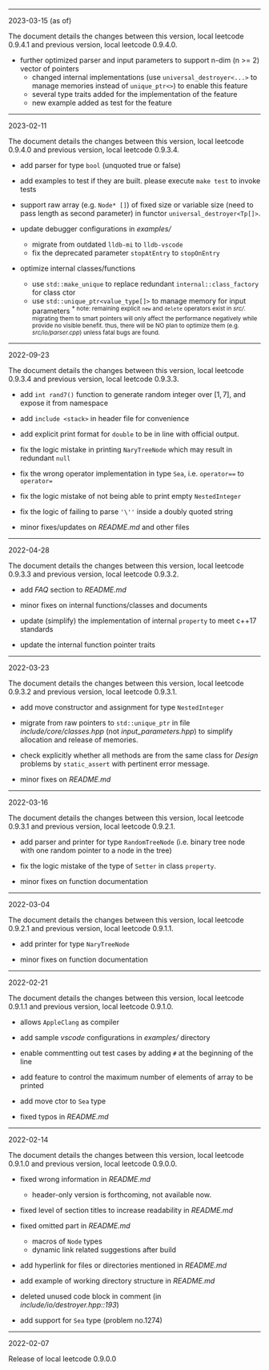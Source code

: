 
------------------------------------------------------------------------------
2023-03-15 (as of)

The document details the changes between this version, local leetcode 0.9.4.1 and previous version, local leetcode 0.9.4.0.

- further optimized parser and input parameters to support n-dim (n >= 2) vector of pointers
  - changed internal implementations (use `universal_destroyer<...>` to manage memories instead of `unique_ptr<>`) to enable this feature
  - several type traits added for the implementation of the feature
  - new example added as test for the feature


------------------------------------------------------------------------------
2023-02-11

The document details the changes between this version, local leetcode 0.9.4.0 and previous version, local leetcode 0.9.3.4.

- add parser for type `bool` (unquoted true or false)

- add examples to test if they are built. please execute `make test` to invoke tests

- support raw array (e.g. `Node* []`) of fixed size or variable size (need to pass length as second parameter) in functor `universal_destroyer<Tp[]>`.

- update debugger configurations in *examples/*
  - migrate from outdated `lldb-mi` to `lldb-vscode`
  - fix the deprecated parameter `stopAtEntry` to `stopOnEntry`

- optimize internal classes/functions
  - use `std::make_unique` to replace redundant `internal::class_factory` for class ctor
  - use `std::unique_ptr<value_type[]>` to manage memory for input parameters
  <sup>* note: remaining explicit `new` and `delete` operators exist in *src/*. migrating them to smart pointers will only affect the performance negatively while provide no visible benefit. thus, there will be NO plan to optimize them (e.g. *src/io/parser.cpp*) unless fatal bugs are found.</sup>


------------------------------------------------------------------------------
2022-09-23

The document details the changes between this version, local leetcode 0.9.3.4 and previous version, local leetcode 0.9.3.3.

- add `int rand7()` function to generate random integer over $[1, 7]$, and expose it from namespace

- add `include <stack>` in header file for convenience

- add explicit print format for `double` to be in line with official output.

- fix the logic mistake in printing `NaryTreeNode` which may result in redundant `null`

- fix the wrong operator implementation in type `Sea`, i.e. `operator==` to `operator=`

- fix the logic mistake of not being able to print empty `NestedInteger`

- fix the logic of failing to parse `'\''` inside a doubly quoted string

- minor fixes/updates on *README.md* and other files


------------------------------------------------------------------------------
2022-04-28

The document details the changes between this version, local leetcode 0.9.3.3 and previous version, local leetcode 0.9.3.2.

- add *FAQ* section to *README.md*

- minor fixes on internal functions/classes and documents

- update (simplify) the implementation of internal `property` to meet c++17 standards

- update the internal function pointer traits


------------------------------------------------------------------------------
2022-03-23

The document details the changes between this version, local leetcode 0.9.3.2 and previous version, local leetcode 0.9.3.1.

- add move constructor and assignment for type `NestedInteger`

- migrate from raw pointers to `std::unique_ptr` in file *include/core/classes.hpp* (not *input_parameters.hpp*) to simplify allocation and release of memories.

- check explicitly whether all methods are from the same class for *Design* problems by `static_assert` with pertinent error message.

- minor fixes on *README.md*


------------------------------------------------------------------------------
2022-03-16

The document details the changes between this version, local leetcode 0.9.3.1 and previous version, local leetcode 0.9.2.1.

- add parser and printer for type `RandomTreeNode` (i.e. binary tree node with one random pointer to a node in the tree)

- fix the logic mistake of the type of `Setter` in class `property`.

- minor fixes on function documentation


------------------------------------------------------------------------------
2022-03-04

The document details the changes between this version, local leetcode 0.9.2.1 and previous version, local leetcode 0.9.1.1.

- add printer for type `NaryTreeNode`

- minor fixes on function documentation


------------------------------------------------------------------------------
2022-02-21

The document details the changes between this version, local leetcode 0.9.1.1 and previous version, local leetcode 0.9.1.0.

- allows `AppleClang` as compiler

- add sample *vscode* configurations in *examples/* directory

- enable commentting out test cases by adding `#` at the beginning of the line

- add feature to control the maximum number of elements of array to be printed

- add move ctor to `Sea` type

- fixed typos in *README.md*


------------------------------------------------------------------------------
2022-02-14

The document details the changes between this version, local leetcode 0.9.1.0 and previous version, local leetcode 0.9.0.0.

- fixed wrong information in *README.md*
  - header-only version is forthcoming, not available now.

- fixed level of section titles to increase readability in *README.md*

- fixed omitted part in *README.md*
  - macros of `Node` types
  - dynamic link related suggestions after build

- add hyperlink for files or directories mentioned in *README.md*

- add example of working directory structure in *README.md*

- deleted unused code block in comment (in *include/io/destroyer.hpp::193*)

- add support for `Sea` type (problem no.1274)


------------------------------------------------------------------------------
2022-02-07

Release of local leetcode 0.9.0.0
